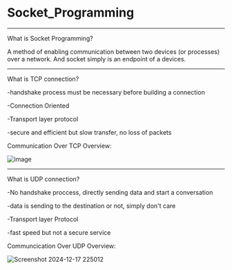 # Socket_Programming

----

What is Socket Programming?


A method of enabling communication between two devices (or processes) over a network. And socket simply is an endpoint of a devices.

----

What is TCP connection?

-handshake process must be necessary before building a connection

-Connection Oriented

-Transport layer protocol

-secure and efficient but slow transfer, no loss of packets


Communication Over TCP Overview:


![image](https://github.com/user-attachments/assets/27a22300-04ff-496a-ae04-8e67fb745af7)




----

What is UDP connection?

-No handshake proccess, directly sending data and start a conversation

-data is sending to the destination or not, simply don't care

-Transport layer Protocol

-fast speed but not a secure service


Communcication Over UDP Overview:


![Screenshot 2024-12-17 225012](https://github.com/user-attachments/assets/c7eb25f0-453e-4f81-a5d6-6e01b0470379)



